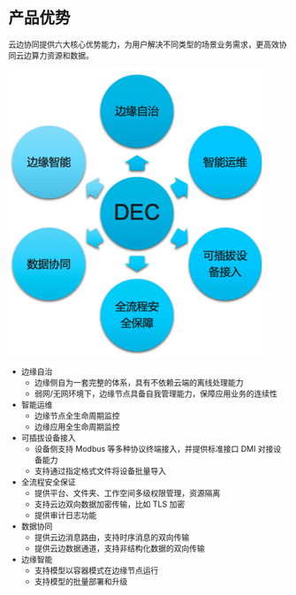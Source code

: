 # 产品优势

云边协同提供六大核心优势能力，为用户解决不同类型的场景业务需求，更高效协同云边算力资源和数据。

![benefits](../images/benefit01.png)

- 边缘自治
    - 边缘侧自为一套完整的体系，具有不依赖云端的离线处理能力
    - 弱网/无网环境下，边缘节点具备自我管理能力，保障应用业务的连续性
- 智能运维
    - 边缘节点全生命周期监控
    - 边缘应用全生命周期监控
- 可插拔设备接入
    - 设备侧支持 Modbus 等多种协议终端接入，并提供标准接口 DMI 对接设备能力
    - 支持通过指定格式文件将设备批量导入
- 全流程安全保证
    - 提供平台、文件夹、工作空间多级权限管理，资源隔离
    - 支持云边双向数据加密传输，比如 TLS 加密
    - 提供审计日志功能
- 数据协同
    - 提供云边消息路由，支持时序消息的双向传输
    - 提供云边数据通道，支持非结构化数据的双向传输
- 边缘智能
    - 支持模型以容器模式在边缘节点运行
    - 支持模型的批量部署和升级

